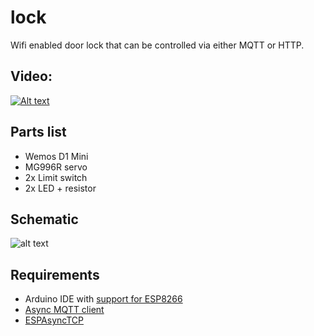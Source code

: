 # lock

Wifi enabled door lock that can be controlled via either MQTT or HTTP.

## Video:
[![Alt text](https://img.youtube.com/vi/oReezruJR1E/0.jpg)](https://www.youtube.com/watch?v=oReezruJR1E)

## Parts list
* Wemos D1 Mini
* MG996R servo
* 2x Limit switch
* 2x LED + resistor

## Schematic
![alt text](https://moreillon.duckdns.org/projects/iot/images/lock_schematic.png)

## Requirements
* Arduino IDE with [support for ESP8266](https://github.com/esp8266/Arduino)
* [Async MQTT client](https://github.com/marvinroger/async-mqtt-client)
* [ESPAsyncTCP](https://github.com/me-no-dev/ESPAsyncTCP)
